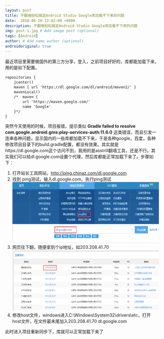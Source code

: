 ```yaml
---
layout: post
title: 不翻墙轻松搞定Android Studio Google库加载不下来的问题
date:  2018-06-20 12:02:00 +0900  
description: 不翻墙轻松搞定Android Studio Google库加载不下来的问题
img: post-1.jpg # Add image post (optional)
tags: [Android]
author: # Add name author (optional)
androidoriginal: true
---
```

最近项目里需要做国外的第三方分享，登入，之前项目好好的，库都能加载下来，用的是如下配置。
```
repositories {
    jcenter()
    maven { url 'https://dl.google.com/dl/android/maven2/' }
    mavenLocal()
    /*  maven {
        url 'https://maven.google.com/'
        name 'Google'
    }*/
}
```
突然今天使用的时候，项目报错，提示类似 **Gradle failed to resolve com.google.android.gms:play-services-auth:11.6.0** 这类错误，而且引发一连串各种问题，显示国内的一些库都加载不下来，于是各种google，百度，各种修改项目目录下的build.gradle配置，都没有效果。其实就是https://dl.google.com这个访问不到，我用的是asstrill翻墙工具，还是不行。其实我们可以给dl.google.com设置个代理，然后库都能正常加载下来了。步骤如下：

1. 打开站长工具网站，<a href="http://ping.chinaz.com/dl.google.com" style="text-decoration: none;" target="\_blank"  title="点击前往">http://ping.chinaz.com/dl.google.com</a><br>
1. 找到 ping测试，输入dl.google.com，执行ping测试
<img src="/assets/img/blog/androidoriginal/compile/1.jpg" height = "200px"/><br>
1. 网页往下翻，随便拿到个ip地址，如203.208.41.70
<img src="/assets/img/blog/androidoriginal/compile/2.jpg" height = "200px"/><br>
1. 修改host文件，windows进入C:\Windows\System32\drivers\etc，打开host文件，在文件最末尾加入203.208.41.70 dl.google.com<br>

此时进入项目重新同步下，库就可以正常加载下来了
